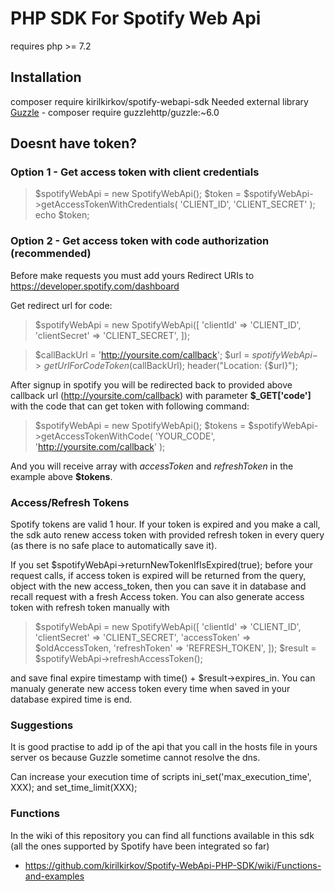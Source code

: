 # PHP SDK For Spotify Web Api

<p>requires php >= 7.2</p>

## Installation
composer require kirilkirkov/spotify-webapi-sdk
Needed external library [Guzzle](https://github.com/guzzle/guzzle) - composer require guzzlehttp/guzzle:~6.0

## Doesnt have token?

### Option 1 - Get access token with client credentials
> $spotifyWebApi = new SpotifyWebApi();
$token = $spotifyWebApi->getAccessTokenWithCredentials(
    'CLIENT_ID',
    'CLIENT_SECRET'
);
echo $token;

### Option 2 - Get access token with code authorization (recommended)
Before make requests you must add yours Redirect URIs to https://developer.spotify.com/dashboard

Get redirect url for code:
> $spotifyWebApi = new SpotifyWebApi([
    'clientId' => 'CLIENT_ID',
    'clientSecret' => 'CLIENT_SECRET',
]);

> $callBackUrl = 'http://yoursite.com/callback';
$url = $spotifyWebApi->getUrlForCodeToken($callBackUrl);
header("Location: {$url}");

After signup in spotify you will be redirected back to provided above callback url (http://yoursite.com/callback) with parameter **$_GET['code']** with the code that can get token with following command:
> $spotifyWebApi = new SpotifyWebApi();
$tokens = $spotifyWebApi->getAccessTokenWithCode(
    'YOUR_CODE',
    'http://yoursite.com/callback'
);

And you will receive array with *accessToken* and *refreshToken* in the example above **$tokens**.

### Access/Refresh Tokens
Spotify tokens are valid 1 hour. If your token is expired and you make a call, the sdk auto renew access token with provided refresh token in every query (as there is no safe place to automatically save it).

If you set $spotifyWebApi->returnNewTokenIfIsExpired(true); before your request calls, if access token is expired will be returned from the query, object with the new access_token, then you can save it in database and recall request with a fresh Access token. 
You can also generate access token with refresh token manually with
> $spotifyWebApi = new SpotifyWebApi([
            'clientId' => 'CLIENT_ID',
            'clientSecret' => 'CLIENT_SECRET',
            'accessToken' => $oldAccessToken,
            'refreshToken' => 'REFRESH_TOKEN',
]);
$result = $spotifyWebApi->refreshAccessToken();

and save final expire timestamp with  time() + $result->expires_in. You can manualy generate new access token every time when saved in your database expired time is end.

### Suggestions

It is good practise to add ip of the api that you call in the hosts file in yours server os because Guzzle sometime cannot resolve the dns.

Can increase your execution time of scripts 
ini_set('max_execution_time', XXX); and set_time_limit(XXX);

### Functions
In the wiki of this repository you can find all functions available in this sdk (all the ones supported by Spotify have been integrated so far)
- https://github.com/kirilkirkov/Spotify-WebApi-PHP-SDK/wiki/Functions-and-examples
